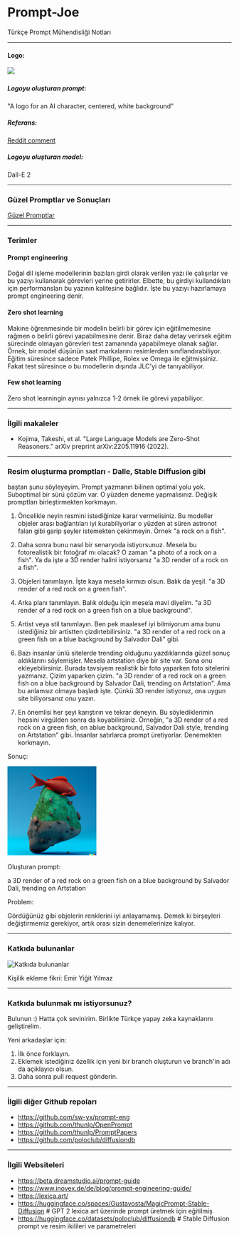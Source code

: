 # Prompt-Joe
Türkçe Prompt Mühendisliği Notları 

-----------------------------------------

#### Logo: 

<img src="resimler/dall-e-logo.png" width="200" center />

##### Logoyu oluşturan prompt:

"A logo for an AI character, centered, white background"

##### Referans: 

[Reddit comment](https://www.reddit.com/r/midjourney/comments/wgbupb/comment/ipkar56/?utm_source=share&utm_medium=web2x&context=3) 

##### Logoyu oluşturan model:

Dall-E 2

-----------------------------------------

### Güzel Promptlar ve Sonuçları

[Güzel Promptlar](güzel_promptlar.md)

-----------------------------------------

### Terimler

#### Prompt engineering
Doğal dil işleme modellerinin bazıları girdi olarak verilen yazı ile çalışırlar ve bu yazıyı kullanarak görevleri yerine getirirler. Elbette, bu girdiyi kullandıkları için performansları bu yazının kalitesine bağlıdır. İşte bu yazıyı hazırlamaya prompt engineering denir.  

#### Zero shot learning 
Makine öğrenmesinde bir modelin belirli bir görev için eğitilmemesine rağmen o belirli görevi yapabilmesine denir. Biraz daha detay verirsek eğitim sürecinde olmayan görevleri test zamanında yapabilmeye olanak sağlar. Örnek, bir model düşünün saat markalarını resimlerden sınıflandırabiliyor. Eğitim süresince sadece Patek Phillipe, Rolex ve Omega ile eğitmişsiniz. Fakat test süresince o bu modellerin dışında JLC'yi de tanıyabiliyor. 

#### Few shot learning 
Zero shot learningin aynısı yalnızca 1-2 örnek ile görevi yapabiliyor. 

-----------------------------------------

### İlgili makaleler
- Kojima, Takeshi, et al. "Large Language Models are Zero-Shot Reasoners." arXiv preprint arXiv:2205.11916 (2022).

-----------------------------------------

### Resim oluşturma promptları - Dalle, Stable Diffusion gibi

baştan şunu söyleyeyim. Prompt yazmanın bilinen optimal yolu yok. Suboptimal bir sürü çözüm var. O yüzden deneme yapmalısınız. Değişik promptları birleştirmekten korkmayın. 

1. Öncelikle neyin resmini istediğinize karar vermelisiniz. Bu modeller objeler arası bağlantıları iyi kurabiliyorlar o yüzden at süren astronot falan gibi garip şeyler istemekten çekinmeyin. Örnek "a rock on a fish". 

2. Daha sonra bunu nasıl bir senaryoda istiyorsunuz. Mesela bu fotorealistik bir fotoğraf mı olacak? O zaman "a photo of a rock on a fish". Ya da işte a 3D render halini istiyorsanız "a 3D render of a rock on a fish".

3. Objeleri tanımlayın. İşte kaya mesela kırmızı olsun. Balık da yeşil. "a 3D render of a red rock on a green fish".

4. Arka planı tanımlayın. Balık olduğu için mesela mavi diyelim. "a 3D render of a red rock on a green fish on a blue background".

5. Artist veya stil tanımlayın. Ben pek maalesef iyi bilmiyorum ama bunu istediğiniz bir artistten çizdirtebilirsiniz. "a 3D render of a red rock on a green fish on a blue background by Salvador Dali" gibi. 

6. Bazı insanlar ünlü sitelerde trending olduğunu yazdıklarında güzel sonuç aldıklarını söylemişler. Mesela artstation diye bir site var. Sona onu ekleyebilirsiniz. Burada tavsiyem realistik bir foto yaparken foto sitelerini yazmanız. Çizim yaparken çizim. "a 3D render of a red rock on a green fish on a blue background by Salvador Dali, trending on Artstation". Ama bu anlamsız olmaya başladı işte. Çünkü 3D render istiyoruz, ona uygun site biliyorsanız onu yazın.

7. En önemlisi her şeyi karıştırın ve tekrar deneyin. Bu söylediklerimin hepsini virgülden sonra da koyabilirsiniz. Örneğin, "a 3D render of a red rock on a green fish, on ablue background, Salvador Dali style, trending on Artstation" gibi. İnsanlar satırlarca prompt üretiyorlar. Denemekten korkmayın.

Sonuç: 

<img src="resimler/red_rock.png" width="200" center />

Oluşturan prompt: 

a 3D render of a red rock on a green fish on a blue background by Salvador Dali, trending on Artstation

Problem:

Gördüğünüz gibi objelerin renklerini iyi anlayamamış. Demek ki birşeyleri değiştirmemiz gerekiyor, artık orası sizin denemelerinize kalıyor.

-----------------------------------------

### Katkıda bulunanlar

![Katkıda bulunanlar](https://contrib.rocks/image?repo=cagbal/Prompt-Joe)

Kişilik ekleme fikri:
Emir Yiğit Yılmaz  

-----------------------------------------

### Katkıda bulunmak mı istiyorsunuz? 
Bulunun :) Hatta çok sevinirim. Birlikte Türkçe yapay zeka kaynaklarını geliştirelim.

Yeni arkadaşlar için: 
1. İlk önce forklayın. 
2. Eklemek istediğiniz özellik için yeni bir branch oluşturun ve branch'in adı da açıklayıcı olsun. 
3. Daha sonra pull request gönderin. 

-----------------------------------------

### İlgili diğer Github repoları 
- https://github.com/sw-yx/prompt-eng
- https://github.com/thunlp/OpenPrompt
- https://github.com/thunlp/PromptPapers
- https://github.com/poloclub/diffusiondb

-----------------------------------------

### İlgili Websiteleri
- https://beta.dreamstudio.ai/prompt-guide
- https://www.inovex.de/de/blog/prompt-engineering-guide/
- https://lexica.art/
- https://huggingface.co/spaces/Gustavosta/MagicPrompt-Stable-Diffusion # GPT 2 lexica art üzerinde prompt üretmek için eğitilmiş 
- https://huggingface.co/datasets/poloclub/diffusiondb # Stable Diffusion prompt ve resim ikilileri ve parametreleri
